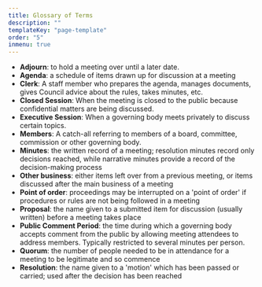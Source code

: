 ```yaml
---
title: Glossary of Terms
description: ""
templateKey: "page-template"
order: "5"
inmenu: true
---
```


- **Adjourn**: to hold a meeting over until a later date.
- **Agenda**: a schedule of items drawn up for discussion at a meeting
- **Clerk**: A staff member who prepares the agenda, manages documents, gives Council advice about the rules, takes minutes, etc.
- **Closed Session**: When the meeting is closed to the public because confidential matters are being discussed.
- **Executive Session**: When a governing body meets privately to discuss certain topics.
- **Members**: A catch-all referring to members of a board, committee, commission or other governing body.
- **Minutes**: the written record of a meeting; resolution minutes record only decisions reached, while narrative minutes provide a record of the decision-making process
- **Other business**: either items left over from a previous meeting, or items discussed after the main business of a meeting
- **Point of order**: proceedings may be interrupted on a 'point of order' if procedures or rules are not being followed in a meeting
- **Proposal**: the name given to a submitted item for discussion (usually written) before a meeting takes place
- **Public Comment Period**: the time during which a governing body accepts comment from the public by allowing meeting attendees to address members. Typically restricted to several minutes per person.
- **Quorum**: the number of people needed to be in attendance for a meeting to be legitimate and so commence
- **Resolution**: the name given to a 'motion' which has been passed or carried; used after the decision has been reached

